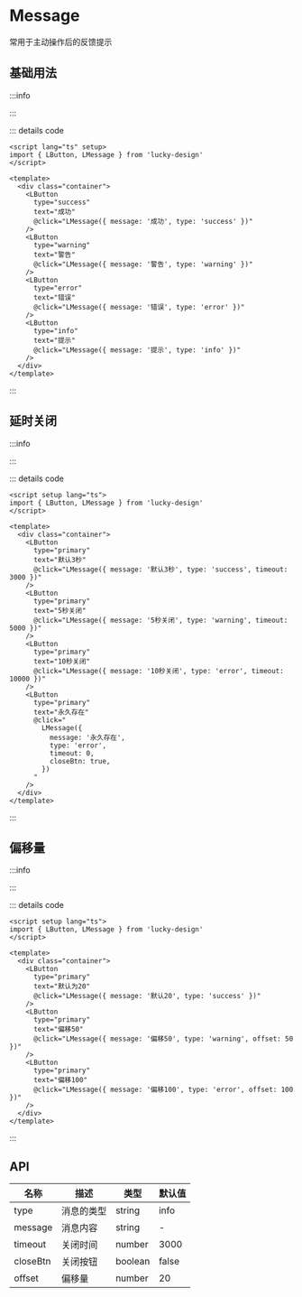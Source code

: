 # Message

<script setup>
import Basic from '../../examples/message/basic.vue'
import Duration from '../../examples/message/Duration.vue'
import Offset from '../../examples/message/Offset.vue'
</script>

常用于主动操作后的反馈提示

## 基础用法

:::info

<Basic />

:::

::: details code

```vue
<script lang="ts" setup>
import { LButton, LMessage } from 'lucky-design'
</script>

<template>
  <div class="container">
    <LButton
      type="success"
      text="成功"
      @click="LMessage({ message: '成功', type: 'success' })"
    />
    <LButton
      type="warning"
      text="警告"
      @click="LMessage({ message: '警告', type: 'warning' })"
    />
    <LButton
      type="error"
      text="错误"
      @click="LMessage({ message: '错误', type: 'error' })"
    />
    <LButton
      type="info"
      text="提示"
      @click="LMessage({ message: '提示', type: 'info' })"
    />
  </div>
</template>
```

:::

## 延时关闭

:::info

<Duration />

:::

::: details code

```vue
<script setup lang="ts">
import { LButton, LMessage } from 'lucky-design'
</script>

<template>
  <div class="container">
    <LButton
      type="primary"
      text="默认3秒"
      @click="LMessage({ message: '默认3秒', type: 'success', timeout: 3000 })"
    />
    <LButton
      type="primary"
      text="5秒关闭"
      @click="LMessage({ message: '5秒关闭', type: 'warning', timeout: 5000 })"
    />
    <LButton
      type="primary"
      text="10秒关闭"
      @click="LMessage({ message: '10秒关闭', type: 'error', timeout: 10000 })"
    />
    <LButton
      type="primary"
      text="永久存在"
      @click="
        LMessage({
          message: '永久存在',
          type: 'error',
          timeout: 0,
          closeBtn: true,
        })
      "
    />
  </div>
</template>
```

:::

## 偏移量

:::info

<Offset />

:::

::: details code

```vue
<script setup lang="ts">
import { LButton, LMessage } from 'lucky-design'
</script>

<template>
  <div class="container">
    <LButton
      type="primary"
      text="默认为20"
      @click="LMessage({ message: '默认20', type: 'success' })"
    />
    <LButton
      type="primary"
      text="偏移50"
      @click="LMessage({ message: '偏移50', type: 'warning', offset: 50 })"
    />
    <LButton
      type="primary"
      text="偏移100"
      @click="LMessage({ message: '偏移100', type: 'error', offset: 100 })"
    />
  </div>
</template>
```

:::

## API

| 名称     | 描述       | 类型    | 默认值 |
| -------- | ---------- | ------- | ------ |
| type     | 消息的类型 | string  | info   |
| message  | 消息内容   | string  | -      |
| timeout  | 关闭时间   | number  | 3000   |
| closeBtn | 关闭按钮   | boolean | false  |
| offset   | 偏移量     | number  | 20     |
